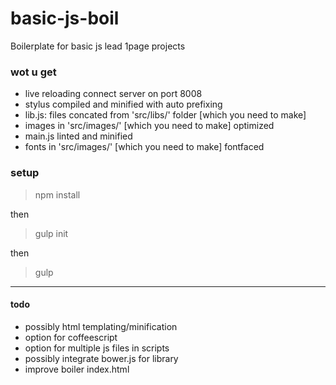 basic-js-boil
=============

Boilerplate for basic js lead 1page projects

### wot u get

- live reloading connect server on port 8008
- stylus compiled and minified with auto prefixing
- lib.js: files concated from 'src/libs/' folder [which you need to make]
- images in 'src/images/' [which you need to make] optimized
- main.js linted and minified
- fonts in 'src/images/' [which you need to make] fontfaced

### setup

> npm install

then

> gulp init

then

> gulp

----

#### todo

- possibly html templating/minification
- option for coffeescript
- option for multiple js files in scripts
- possibly integrate bower.js for library
- improve boiler index.html


